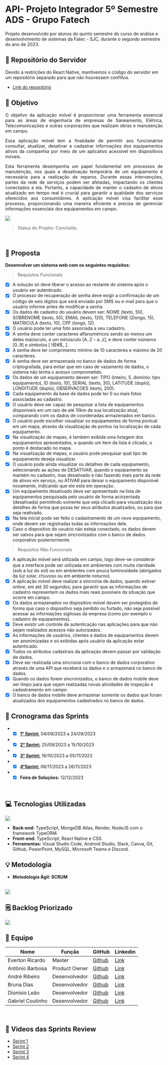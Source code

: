 # API- Projeto Integrador 5º Semestre ADS - Grupo Fatech
Projeto desenvolvido por alunos do quinto semestre do curso de análise e desenvolvimento de sistemas da Fatec - SJC, durante o segundo semestre do ano de 2023.

## 📂 Repositório do Servidor
Devido a restrições do React Native, mantivemos o código do servidor em um repositório separado para que não houvessem conflitos.
- <a href="https://github.com/4-Fatech/API5Semestre-back"> Link do repositório </a>

## 🎯 Objetivo
<div style="text-align: justify">
O objetivo da aplicação móvel é proporcionar uma ferramenta essencial para as áreas de engenharia de empresas de Saneamento, Elétrica, Telecomunicações e outras corporações que realizam obras e manutenção em campo. 

Essa aplicação móvel tem a finalidade de permitir aos funcionários consultar, atualizar, desativar e cadastrar informações dos equipamentos ativos da companhia por meio de um aplicativo acessível em dispositivos móveis. 

Esta ferramenta desempenha um papel fundamental em processos de manutenção, nos quais a desativação temporária de um equipamento é necessária para a realização de reparos. Durante essas intervenções, partes da rede de serviços podem ser afetadas, impactando os clientes conectados a ela. Portanto, a capacidade de manter o cadastro de ativos atualizado em tempo real é crucial para garantir a qualidade dos serviços oferecidos aos consumidores. A aplicação móvel visa facilitar esse processo, proporcionando uma maneira eficiente e precisa de gerenciar informações essenciais dos equipamentos em campo.

<img src="docs/images/OBJETIVO.png" >

> Status do Projeto: Concluído.

</br>

</div>

## 📩 Proposta
**Desenvolver um sistema web com os seguintes requisitos:**

> Requisitos Funcionais

- [X] A solução só deve liberar o acesso ao restante do sistema após o usuário ser autenticado.
- [X] O processo de recuperação de senha deve exigir a confirmação de um código de seis 
dígitos que será enviado por SMS ou e-mail para que o usuário informe antes de modificar 
a senha.
- [X] Os dados de cadastro do usuário devem ser: NOME (texto, 50), SOBRENOME (texto, 50), 
EMAIL (texto, 120), TELEFONE (2longo, 15), MATRICULA (texto, 10), CPF (longo, 12).
- [X] O usuário pode ter uma foto associada a seu cadastro.
- [X] A senha deve conter caracteres alfanuméricos sendo ao menos um deles maiúsculo, e um 
minúsculo [A..Z – a..z], e deve conter números [0..9] e símbolos [ !@#$_ ].
- [X] A senha deve ter comprimento mínimo de 10 caracteres e máximo de 20 caracteres.
- [X] A senha deve ser armazenada no banco de dados de forma criptografada, para evitar que 
em caso de vazamento de dados, o sistema não tenha o acesso comprometido.
- [X] Os dados de um equipamento devem ser: TIPO (inteiro, 5, domínio: tipo equipamento), ID 
(texto, 10), SERIAL (texto, 30), LATITUDE (duplo), LONGITUDE (duplo), OBSERVACOES 
(texto, 200).
- [X] Cada equipamento da base de dados pode ter 0 ou mais fotos associadas ao cadastro.
- [X] O usuário deve ser capaz de pesquisar a lista de equipamentos disponíveis em um raio de 
até 10km de sua localização atual, comparando com os dados de coordenadas 
armazenados em banco.
- [X] O usuário pode escolher visualizar os equipamentos de forma pontual em um mapa, 
através da visualização de pontos na localização de cada equipamento.
- [X] Na visualização de mapas, é também exibida uma listagem dos equipamentos apresentados, e quando um item da lista é clicado, o ponto é destacado no mapa.
- [X] Na visualização de mapas, o usuário pode pesquisar qual tipo de equipamento deseja 
visualizar.
- [X] O usuário pode ainda visualizar os detalhes de cada equipamento, selecionando as ações 
de DESATIVAR, quando o equipamento se mantém no cadastro, mas desativado e não 
fazendo mais parte da rede de ativos em serviço, ou ATIVAR para deixar o equipamento 
disponível novamente, indicando que ele está em operação.
- [X] Um equipamento desativado deve ser apresentado na lista de equipamentos pesquisada 
pelo usuário de forma acinzentada (desativada) permitindo somente que seja clicado para 
visualização dos detalhes de forma que possa ter seus atributos atualizados, ou para que 
seja reativado.
- [X] Na tela inicial pode ser feito o cadastramento de um novo equipamento, onde devem 
ser registradas todas as informações dele.
- [X] Caso o dispositivo do usuário não esteja conectado, os dados devem ser salvos para que 
sejam sincronizados com o banco de dados corporativo posteriormente.

> Requisitos Não Funcionais

- [X]  A aplicação móvel será utilizada em campo, logo deve-se considerar que a interface pode 
ser utilizada em ambientes com muita claridade (sob a luz do sol) ou em ambientes com 
pouca luminosidade (abrigados da luz solar, chuvoso ou em ambiente noturno).
- [X] A aplicação móvel deve realizar a sincronia de dados, quando estiver online, em até 30 
segundos, para garantir que as informações de cadastro representem os dados mais reais 
possíveis da situação que ocorre em campo.
- [X] Os dados armazenados no dispositivo móvel devem ser protegidos de forma que caso o 
dispositivo seja perdido ou furtado, não seja possível acessar as informações sigilosas da 
empresa (como por exemplo o cadastro de equipamentos).
- [X] Deve existir um controle de autenticação nas aplicações para que não sejam realizados 
acessos não autorizados.
- [X] As informações de usuários, clientes e dados de equipamentos devem ser anonimizadas e 
só exibidas após usuário da aplicação estar autenticado.
- [X] Todos os atributos cadastrais da aplicação devem passar por validação de dados.
- [X] Deve ser realizada uma sincronia com o banco de dados corporativo através de uma API 
que receberá os dados e o armazenará no banco de dados.
- [X] Quando os dados forem sincronizados, o banco de dados mobile deve ser limpo para que 
sejam realizadas novas atividades de inspeção e cadastramento em campo.
- [X] O banco de dados mobile deve armazenar somente os dados que foram atualizados dos 
equipamentos cadastrados no banco de dados.
    
 ## 📅 Cronograma das Sprints 

 - - [X] <a href="https://github.com/4-Fatech/API5Semestre/tree/sprint_1">**1° Sprint:**</a> 04/09/2023 a 24/09/2023<br>
 - - [X] <a href="https://github.com/4-Fatech/API5Semestre/tree/sprint_2">**2° Sprint:**</a> 25/09/2023 a 15/10/2023
 - - [X] <a href="https://github.com/4-Fatech/API5Semestre/tree/sprint_3">**3° Sprint:**</a> 16/10/2023 a 05/11/2023
 - - [X] <a href="https://github.com/4-Fatech/API5Semestre/tree/sprint_4">**4°Sprint:**</a> 06/11/2023 a 26/11/2023
 - - [X] **Feira de Soluções:** 12/12/2023
 
 </br>
    
 ## 💻 Tecnologias Utilizadas

<img src="docs/images/TECNOLOGIAS.png" >

- **Back-end:** TypeScript, MongoDB Atlas, Render, NodeJS com o framework TypeORM.
- **Front-end:** TypeScript, React Native e CSS.
- **Ferramentas:** Visual Studio Code, Android Studio, Slack, Canva, Git, Github, PowerPoint, MySQL, Microsoft Teams e Discord.

## 💡 Metodologia

<ul> <li> <strong>Metodologia Ágil: SCRUM </strong> </li> </ul>
</br>

<img src="docs/images/METODOLOGIA.png" >


## 🗒️ Backlog Priorizado

<img src="docs/images/BACKLOG.png">

</br>
 
## 👥 Equipe

| Nome             | Função        | GitHub                                                                    | Linkedin                                                                                                       |
| ---------------- | ------------- | ------------------------------------------------------------------------- | -------------------------------------------------------------------------------------------------------------- |
| Everton Ricardo  | Master        | <a href="https://github.com/Evertonrwr" target="_blank">Github</a>        | <a href="https://www.linkedin.com/in/everton-rocha-1a456b20b" target="_blank">Link</a>                         |
| Antônio Barbosa  | Product Owner | <a href="https://github.com/Antonio-Barbosa" target="_blank">Github</a>   | <a href="https://www.linkedin.com/in/antonio-marcelo-9a5b68181" target="_blank">Link</a>                       |
| André Ribeiro    | Desenvolvedor | <a href="https://github.com/New-Tomorrow" target="_blank">Github</a>      | <a href="https://www.linkedin.com/in/andre-ramos-ribeiro-320621226/" target="_blank">Link</a>                  |
| Bruna Dias       | Desenvolvedor | <a href="https://github.com/brunadias3" target="_blank">Github</a>        | <a href="https://www.linkedin.com/in/bruna-dias-977b611b9/" target="_blank">Link</a>                           |
| Dionísio Leão    | Desenvolvedor | <a href="https://github.com/dsslleagion" target="_blank">Github</a>       | <a href="https://www.linkedin.com/in/dionisio-samuel-dos-santos-le%C3%A3o-616848226/" target="_blank">Link</a> |
| Gabriel Coutinho | Desenvolvedor | <a href="https://github.com/Gabriel-Coutinho0" target="_blank">Github</a> | <a href="https://www.linkedin.com/in/gabriel-silva-b778a31aa" target="_blank">Link</a>                         |

</br>

## 🎥 Videos das Sprints Review
- <a href="https://youtu.be/7IwTFC6wEow" target="_blank">Sprint 1</a>
- <a href="https://drive.google.com/drive/folders/11m6BLnfmjWWsncNbc60ojM_Wov3OA-3b" target="_blank">Sprint 2</a>
- <a href="https://drive.google.com/drive/folders/1Og0b9FWHXi99MZtWmJ52ujNFEWB1odoa" target="_blank">Sprint 3</a>
- <a href="https://drive.google.com/drive/folders/1cvoMvq2u3farbBhSBFmU_LWQBoIW2UhX?usp=sharing" target="_blank">Sprint 4</a>
</br>
